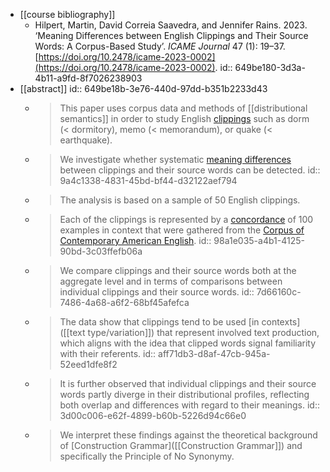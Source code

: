 - [[course bibliography]]
	- Hilpert, Martin, David Correia Saavedra, and Jennifer Rains. 2023. ‘Meaning Differences between English Clippings and Their Source Words: A Corpus-Based Study’. *ICAME Journal* 47 (1): 19–37. [https://doi.org/10.2478/icame-2023-0002](https://doi.org/10.2478/icame-2023-0002).
	  id:: 649be180-3d3a-4b11-a9fd-8f7026238903
- [[abstract]]
  id:: 649be18b-3e76-440d-97dd-b351b2233d43
	- > This paper uses corpus data and methods of [[distributional semantics]] in order to study English [clippings]([[clipping]]) such as dorm (< dormitory), memo (< memorandum), or quake (< earthquake).
	- > We investigate whether systematic [meaning differences]([[semantic/variation]]) between clippings and their source words can be detected.
	  id:: 9a4c1338-4831-45bd-bf44-d32122aef794
	- > The analysis is based on a sample of 50 English clippings.
	- > Each of the clippings is represented by a [concordance]([[concordance]]) of 100 examples in context that were gathered from the [Corpus of Contemporary American English]([[COCA]]).
	  id:: 98a1e035-a4b1-4125-90bd-3c03ffefb06a
	- > We compare clippings and their source words both at the aggregate level and in terms of comparisons between individual clippings and their source words.
	  id:: 7d66160c-7486-4a68-a6f2-68bf45afefca
	- > The data show that clippings tend to be used [in contexts]([[text type/variation]]) that represent involved text production, which aligns with the idea that clipped words signal familiarity with their referents.
	  id:: aff71db3-d8af-47cb-945a-52eed1dfe8f2
	- > It is further observed that individual clippings and their source words partly diverge in their distributional profiles, reflecting both overlap and differences with regard to their meanings.
	  id:: 3d00c006-e62f-4899-b60b-5226d94c66e0
	- > We interpret these findings against the theoretical background of [Construction Grammar]([[Construction Grammar]]) and specifically the Principle of No Synonymy.